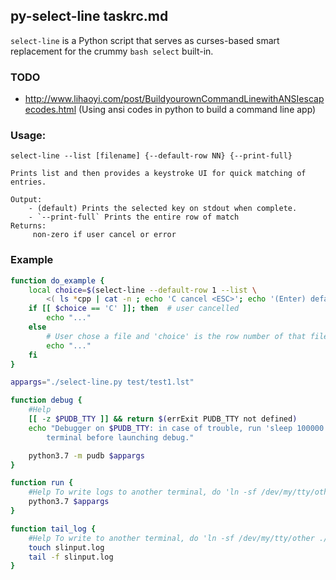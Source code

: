 ## py-select-line taskrc.md
`select-line` is a Python script that serves as curses-based smart replacement for the crummy `bash select` built-in.

### TODO
 - http://www.lihaoyi.com/post/BuildyourownCommandLinewithANSIescapecodes.html
    (Using ansi codes in python to build a command line app)


### Usage:
    select-line --list [filename] {--default-row NN} {--print-full}

    Prints list and then provides a keystroke UI for quick matching of entries.

    Output:
        - (default) Prints the selected key on stdout when complete.
        - `--print-full` Prints the entire row of match
    Returns:
         non-zero if user cancel or error

### Example
```bash
function do_example {
    local choice=$(select-line --default-row 1 --list \
        <( ls *cpp | cat -n ; echo 'C cancel <ESC>'; echo '(Enter) default'))
    if [[ $choice == 'C' ]]; then  # user cancelled
        echo "..."
    else
        # User chose a file and 'choice' is the row number of that file
        echo "..."
    fi
}
```

```bash
appargs="./select-line.py test/test1.lst"

function debug {
    #Help
    [[ -z $PUDB_TTY ]] && return $(errExit PUDB_TTY not defined)
    echo "Debugger on $PUDB_TTY: in case of trouble, run 'sleep 100000' on that \
        terminal before launching debug."

    python3.7 -m pudb $appargs
}

function run {
    #Help To write logs to another terminal, do 'ln -sf /dev/my/tty/other ./slinput.log'
    python3.7 $appargs
}

function tail_log {
    #Help To write to another terminal, do 'ln -sf /dev/my/tty/other ./slinput.log'
    touch slinput.log
    tail -f slinput.log
}
```
